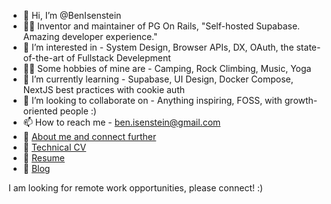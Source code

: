 - 👋 Hi, I’m @BenIsenstein
- 👨‍💻 Inventor and maintainer of PG On Rails, "Self-hosted Supabase. Amazing developer experience."
- 👀 I’m interested in - System Design, Browser APIs, DX, OAuth, the state-of-the-art of Fullstack Develepment
- ✌🏼 Some hobbies of mine are - Camping, Rock Climbing, Music, Yoga
- 🌱 I’m currently learning - Supabase, UI Design, Docker Compose, NextJS best practices with cookie auth
- 💞️ I’m looking to collaborate on - Anything inspiring, FOSS, with growth-oriented people :)
- 📫 How to reach me - ben.isenstein@gmail.com
- 🌳 [About me and connect further](https://www.benisenstein.me/)
- 🍎 [Technical CV](https://www.benisenstein.me/technical-cv/)
- 📁 [Resume](https://www.benisenstein.me/resume/)
- 📔 [Blog](https://www.benisenstein.me/blog/)

I am looking for remote work opportunities, please connect! :)

<!---
BenIsenstein/BenIsenstein is a ✨ special ✨ repository because its `README.md` (this file) appears on your GitHub profile.
You can click the Preview link to take a look at your changes.
--->
